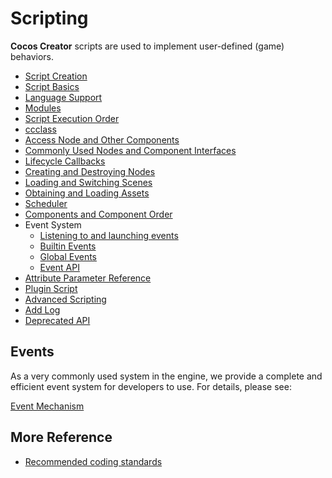 # Scripting

__Cocos Creator__ scripts are used to implement user-defined (game) behaviors.

- [Script Creation](./setup.md)
- [Script Basics](./basic.md)
- [Language Support](./language-support.md)
- [Modules](./modules/index.md)
- [Script Execution Order](./execution-order-general.md)
- [ccclass](./ccclass.md)
- [Access Node and Other Components](./access-node-component.md)
- [Commonly Used Nodes and Component Interfaces](./basic-node-api.md)
- [Lifecycle Callbacks](./life-cycle-callbacks.md)
- [Creating and Destroying Nodes](./create-destroy.md)
- [Loading and Switching Scenes](./scene-managing.md)
- [Obtaining and Loading Assets](./load-assets.md)
- [Scheduler](./scheduler.md)
- [Components and Component Order](./component.md)
- Event System
  - [Listening to and launching events](../engine/event/event-emit.md)
  - [Builtin Events](../engine/event/event-builtin.md)
  - [Global Events](../engine/event/event-input.md)
  - [Event API](../engine/event/event-api.md)
- [Attribute Parameter Reference](./reference/attributes.md)
- [Plugin Script](./external-scripts.md)
- [Advanced Scripting](./reference-class.md)
- [Add Log](./log.md)
- [Deprecated API](./deprecated.md)

## Events

As a very commonly used system in the engine, we provide a complete and efficient event system for developers to use. For details, please see:

[Event Mechanism](../engine/event/index.md)

## More Reference

- [Recommended coding standards](./reference/coding-standards.md)
